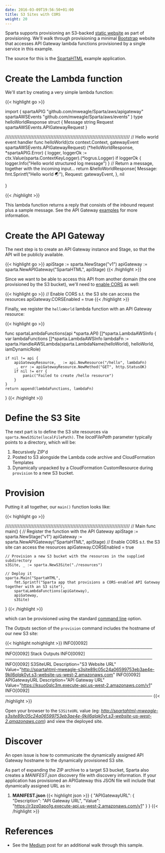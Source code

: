 ```yaml
---
date: 2016-03-09T19:56:50+01:00
title: S3 Sites with CORS
weight: 20
---
```


Sparta supports provisioning an S3-backed [static website](http://docs.aws.amazon.com/AmazonS3/latest/dev/WebsiteHosting.html) as part of provisioning.  We'll walk through provisioning a minimal [Bootstrap](http://getbootstrap.com) website that accesses API Gateway lambda functions provisioned by a single service in this example.

The source for this is the [SpartaHTML](https://github.com/mweagle/SpartaHTML) example application.

# Create the Lambda function

We'll start by creating a very simple lambda function:

{{< highlight go >}}

import (
	spartaAPIG "github.com/mweagle/Sparta/aws/apigateway"
	spartaAWSEvents "github.com/mweagle/Sparta/aws/events"
)
type helloWorldResponse struct {
	Message string
	Request spartaAWSEvents.APIGatewayRequest
}

////////////////////////////////////////////////////////////////////////////////
// Hello world event handler
func helloWorld(ctx context.Context,
	gatewayEvent spartaAWSEvents.APIGatewayRequest) (*helloWorldResponse, *spartaAPIG.Error) {
	logger, loggerOk := ctx.Value(sparta.ContextKeyLogger).(*logrus.Logger)
	if loggerOk {
		logger.Info("Hello world structured log message")
	}
	// Return a message, together with the incoming input...
	return &helloWorldResponse{
		Message: fmt.Sprintf("Hello world 🌏"),
		Request: gatewayEvent,
	}, nil

}

{{< /highlight >}}

This lambda function returns a reply that consists of the inbound
request plus a sample message.  See the API Gateway [examples](/reference/apigateway)
for more information.

# Create the API Gateway

The next step is to create an API Gateway instance and Stage, so that the API will be publicly available.

{{< highlight go >}}
apiStage := sparta.NewStage("v1")
apiGateway := sparta.NewAPIGateway("SpartaHTML", apiStage)
{{< /highlight >}}

Since we want to be able to access this API from another domain (the one provisioned by the S3 bucket), we'll need to [enable CORS](http://docs.aws.amazon.com/apigateway/latest/developerguide/how-to-cors.html) as well:

{{< highlight go >}}
// Enable CORS s.t. the S3 site can access the resources
apiGateway.CORSEnabled = true
{{< /highlight >}}

Finally, we register the `helloWorld` lambda function with an API Gateway resource:

{{< highlight go >}}

func spartaLambdaFunctions(api *sparta.API) []*sparta.LambdaAWSInfo {
	var lambdaFunctions []*sparta.LambdaAWSInfo
	lambdaFn := sparta.HandleAWSLambda(sparta.LambdaName(helloWorld),
		helloWorld,
		iamDynamicRole)

	if nil != api {
		apiGatewayResource, _ := api.NewResource("/hello", lambdaFn)
		_, err := apiGatewayResource.NewMethod("GET", http.StatusOK)
		if nil != err {
			panic("Failed to create /hello resource")
		}
	}
	return append(lambdaFunctions, lambdaFn)
}
{{< /highlight >}}


# Define the S3 Site

The next part is to define the S3 site resources via `sparta.NewS3Site(localFilePath)`.  The _localFilePath_ parameter
typically points to a directory, which will be:

  1. Recursively ZIP'd
  1. Posted to S3 alongside the Lambda code archive and CloudFormation Templates
  1. Dynamically unpacked by a CloudFormation CustomResource during `provision` to a new S3 bucket.

# Provision

Putting it all together, our `main()` function looks like:

{{< highlight go >}}

////////////////////////////////////////////////////////////////////////////////
// Main
func main() {
	// Register the function with the API Gateway
	apiStage := sparta.NewStage("v1")
	apiGateway := sparta.NewAPIGateway("SpartaHTML", apiStage)
	// Enable CORS s.t. the S3 site can access the resources
	apiGateway.CORSEnabled = true

	// Provision a new S3 bucket with the resources in the supplied subdirectory
	s3Site, _ := sparta.NewS3Site("./resources")

	// Deploy it
	sparta.Main("SpartaHTML",
		fmt.Sprintf("Sparta app that provisions a CORS-enabled API Gateway together with an S3 site"),
		spartaLambdaFunctions(apiGateway),
		apiGateway,
		s3Site)
}
{{< /highlight >}}

which can be provisioned using the standard [command line](/reference/commandline) option.

The _Outputs_ section of the `provision` command includes the hostname of our new S3 site:

{{< highlight nohighlight >}}
INFO[0092] ────────────────────────────────────────────────
INFO[0092] Stack Outputs
INFO[0092] ────────────────────────────────────────────────
INFO[0092] S3SiteURL                                     Description="S3 Website URL" Value="http://spartahtml-mweagle-s3site89c05c24a06599753eb3ae4e-9kil6qlqk0yt.s3-website-us-west-2.amazonaws.com"
INFO[0092] APIGatewayURL                                 Description="API Gateway URL" Value="https://ksuo0qlc3m.execute-api.us-west-2.amazonaws.com/v1"
INFO[0092] ────────────────────────────────────────────────
{{< /highlight >}}

Open your browser to the `S3SiteURL` value (eg: _http://spartahtml-mweagle-s3site89c05c24a06599753eb3ae4e-9kil6qlqk0yt.s3-website-us-west-2.amazonaws.com_) and view the deployed site.

# Discover

An open issue is how to communicate the dynamically assigned API Gateway hostname to the dynamically provisioned S3 site.

As part of expanding the ZIP archive to a target S3 bucket, Sparta also creates a _MANIFEST.json_ discovery file with discovery information. If your application has provisioned an APIGateway this JSON file will include that dynamically assigned URL as in:

  1. **MANIFEST.json**
{{< highlight json >}}
{
 "APIGatewayURL": {
  "Description": "API Gateway URL",
  "Value": "https://r3zq0apo1g.execute-api.us-west-2.amazonaws.com/v1"
 }
}
{{< /highlight >}}

# References

* See the [Medium](https://read.acloud.guru/go-aws-lambda-building-an-html-website-with-api-gateway-and-lambda-for-go-using-sparta-5e6fe79f63ef) post for an additional walk through this sample.